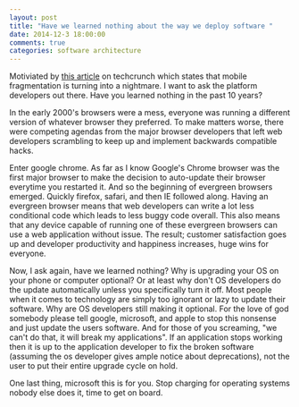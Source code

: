 ```yaml
---
layout: post
title: "Have we learned nothing about the way we deploy software "
date: 2014-12-3 18:00:00
comments: true
categories: software architecture
---
```


Motiviated by [this article](http://techcrunch.com/2014/12/02/android-5-0-currently-runs-on-fewer-than-0-1-of-handsets/?ncid=rss&cps=gravity) on techcrunch which states that mobile fragmentation is turning into a nightmare.  I want to ask the platform developers out there.  Have you learned nothing in the past 10 years?  

In the early 2000's browsers were a mess, everyone was running a different version of whatever browser they preferred.  To make matters worse, there were competing agendas from the major browser developers that left web developers scrambling to keep up and implement backwards compatible hacks.  

Enter google chrome.  As far as I know Google's Chrome browser was the first major browser to make the decision to auto-update their browser everytime you restarted it.  And so the beginning of evergreen browsers emerged.  Quickly firefox, safari, and then IE followed along.  Having an evergreen browser means that web developers can write a lot less conditional code which leads to less buggy code overall.  This also means that any device capable of running one of these evergreen browsers can use a web application without issue.  The result; customer satisfaction goes up and developer productivity and happiness increases, huge wins for everyone.

Now, I ask again, have we learned nothing?  Why is upgrading your OS on your phone or computer optional?  Or at least why don't OS developers do the update automatically unless you specifically turn it off. Most people when it comes to technology are simply too ignorant or lazy to update their software.  Why are OS developers still making it optional.  For the love of god somebody please tell google, microsoft, and apple to stop this nonsense and just update the users software.  And for those of you screaming, "we can't do that, it will break my applications". If an application stops working then it is up to the application developer to fix the broken software (assuming the os developer gives ample notice about deprecations), not the user to put their entire upgrade cycle on hold.

One last thing, microsoft this is for you.  Stop charging for operating systems nobody else does it, time to get on board.




